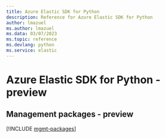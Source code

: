 ```yaml
---
title: Azure Elastic SDK for Python
description: Reference for Azure Elastic SDK for Python
author: lmazuel
ms.author: lmazuel
ms.data: 03/07/2023
ms.topic: reference
ms.devlang: python
ms.service: elastic
---
```

# Azure Elastic SDK for Python - preview

## Management packages - preview
[!INCLUDE [mgmt-packages](elastic-mgmt-index.md)]